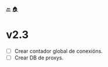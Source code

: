 [🔙](indice.md)
[🏠](../../README.md)

# v2.3

- [ ] Crear contador global de conexións.
- [ ] Crear DB de proxys.
